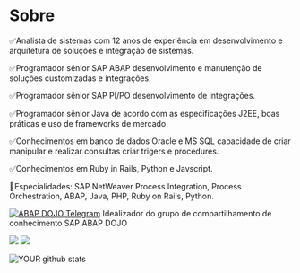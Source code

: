 # Sobre
✅Analista de sistemas com 12 anos de experiência em desenvolvimento e arquitetura de soluções e integração de sistemas.  
  
✅Programador sênior SAP ABAP desenvolvimento e manutenção de soluções customizadas e integrações.  
  
✅Programador sênior SAP PI/PO desenvolvimento de integrações.  
  
✅Programador sênior Java de acordo com as especificações J2EE, boas práticas e uso de frameworks de mercado.  
  
✅Conhecimentos em banco de dados Oracle e MS SQL capacidade de criar manipular e realizar consultas criar trigers e procedures.  
  
✅Conhecimentos em Ruby in Rails, Python e Javscript.  
  
📜Especialidades: SAP NetWeaver Process Integration, Process Orchestration, ABAP, Java, PHP, Ruby on Rails, Python.  
  
[![ABAP DOJO Telegram](https://img.shields.io/badge/-Telegram-61DAFB?logo=telegram)](https://t.me/abap_dojo) Idealizador do grupo de compartilhamento de conhecimento SAP ABAP DOJO

[<img src="https://img.shields.io/badge/linkedin-%230077B5.svg?&style=for-the-badge&logo=linkedin&logoColor=white" />](https://www.linkedin.com/in/rafaelvalim/)
[<img src = "https://img.shields.io/badge/facebook-%231877F2.svg?&style=for-the-badge&logo=facebook&logoColor=white">](https://www.facebook.com/rafael.valim)

![YOUR github stats](https://github-readme-stats.vercel.app/api?username=rafaelfvalim)
